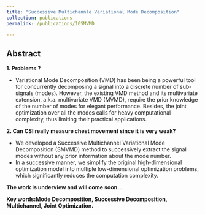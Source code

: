 ```yaml
---
title: "Successive Multichannle Variational Mode Decomposition"
collection: publications
permalink: /publications/10SMVMD

---
```


## Abstract
<b> 1. Problems ? </b> <br>
  * Variational Mode Decomposition (VMD) has been being a powerful tool for concurrently decomposing a signal into a discrete number of sub-signals (modes). However, the
existing VMD method and its multivariate extension, a.k.a. multivariate VMD (MVMD), require the prior knowledge of the number of modes for elegant performance. Besides, the joint
optimization over all the modes calls for heavy computational complexity, thus limiting their practical applications.

<b> 2. Can CSI really measure chest movement since it is very weak? </b> <br>
  * We developed a Successive Multichannel Variational Mode Decomposition (SMVMD) method to successively extract the signal modes without any prior information about the mode number.
  * In a successive manner, we simplify the original high-dimensional optimization model into multiple low-dimensional optimization problems, which significantly reduces the computation complexity.

<b> The work is underview and will come soon... </b>

<b> Key words:Mode Decomposition, Successive Decomposition, Multichannel, Joint Optimization.</b>
